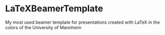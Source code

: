 # LaTeXBeamerTemplate
My most used beamer template for presentations created with LaTeX in the colors of the University of Mannheim
